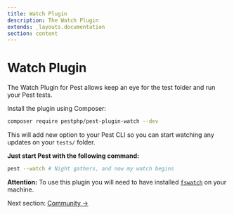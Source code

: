 ```yaml
---
title: Watch Plugin
description: The Watch Plugin
extends: _layouts.documentation
section: content
---
```


# Watch Plugin

The Watch Plugin for Pest allows keep an eye for the test folder and run your Pest tests.

Install the plugin using Composer:

```bash
composer require pestphp/pest-plugin-watch --dev
```

This will add new option to your Pest CLI so you can start watching any updates on your `tests/` folder.

**Just start Pest with the following command:**

```bash
pest --watch # Night gathers, and now my watch begins
```

**Attention:** To use this plugin you will need to have installed [`fswatch`](https://github.com/emcrisostomo/fswatch#installation) on your machine.

Next section: [Community →](/docs/community)
